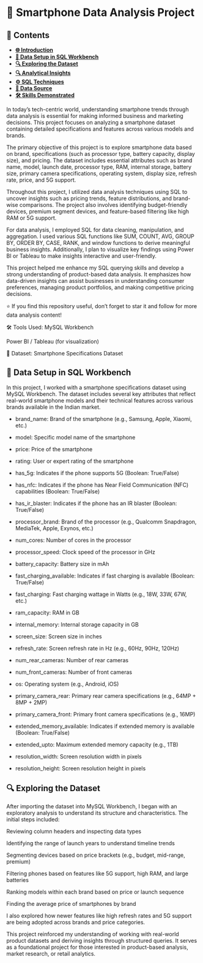 # 📱 Smartphone Data Analysis Project

## 📑 Contents

- [**🌐 Introduction**](#-introduction)
- [**💾 Data Setup in SQL Workbench**](#-data-setup-in-sql-workbench)
- [**🔍 Exploring the Dataset**](#-exploring-the-dataset)
- [**🔍 Analytical Insights**](#-analytical-insights)
- [**⚙️ SQL Techniques**](#️-sql-techniques)
- [**📂 Data Source**](#-data-source)
- [**🛠️ Skills Demonstrated**](#️-skills-demonstrated)

  
In today’s tech-centric world, understanding smartphone trends through data analysis is essential for making informed business and marketing decisions. This project focuses on analyzing a smartphone dataset containing detailed specifications and features across various models and brands.

The primary objective of this project is to explore smartphone data based on brand, specifications (such as processor type, battery capacity, display size), and pricing. The dataset includes essential attributes such as brand name, model, launch date, processor type, RAM, internal storage, battery size, primary camera specifications, operating system, display size, refresh rate, price, and 5G support.

Throughout this project, I utilized data analysis techniques using SQL to uncover insights such as pricing trends, feature distributions, and brand-wise comparisons. The project also involves identifying budget-friendly devices, premium segment devices, and feature-based filtering like high RAM or 5G support.

For data analysis, I employed SQL for data cleaning, manipulation, and aggregation. I used various SQL functions like SUM, COUNT, AVG, GROUP BY, ORDER BY, CASE, RANK, and window functions to derive meaningful business insights. Additionally, I plan to visualize key findings using Power BI or Tableau to make insights interactive and user-friendly.

This project helped me enhance my SQL querying skills and develop a strong understanding of product-based data analysis. It emphasizes how data-driven insights can assist businesses in understanding consumer preferences, managing product portfolios, and making competitive pricing decisions.

⭐ If you find this repository useful, don’t forget to star it and follow for more data analysis content!

🛠️ Tools Used:
MySQL Workbench

Power BI / Tableau (for visualization)

📂 Dataset: Smartphone Specifications Dataset

## 💾 Data Setup in SQL Workbench

In this project, I worked with a smartphone specifications dataset using MySQL Workbench. The dataset includes several key attributes that reflect real-world smartphone models and their technical features across various brands available in the Indian market.

- brand_name: Brand of the smartphone (e.g., Samsung, Apple, Xiaomi, etc.)

- model: Specific model name of the smartphone

- price: Price of the smartphone

- rating: User or expert rating of the smartphone

- has_5g: Indicates if the phone supports 5G (Boolean: True/False)

- has_nfc: Indicates if the phone has Near Field Communication (NFC) capabilities (Boolean: True/False)

- has_ir_blaster: Indicates if the phone has an IR blaster (Boolean: True/False)

- processor_brand: Brand of the processor (e.g., Qualcomm Snapdragon, MediaTek, Apple, Exynos, etc.)

- num_cores: Number of cores in the processor

- processor_speed: Clock speed of the processor in GHz

- battery_capacity: Battery size in mAh

- fast_charging_available: Indicates if fast charging is available (Boolean: True/False)

- fast_charging: Fast charging wattage in Watts (e.g., 18W, 33W, 67W, etc.)

- ram_capacity: RAM in GB

- internal_memory: Internal storage capacity in GB

- screen_size: Screen size in inches

- refresh_rate: Screen refresh rate in Hz (e.g., 60Hz, 90Hz, 120Hz)

- num_rear_cameras: Number of rear cameras

- num_front_cameras: Number of front cameras

- os: Operating system (e.g., Android, iOS)

- primary_camera_rear: Primary rear camera specifications (e.g., 64MP + 8MP + 2MP)

- primary_camera_front: Primary front camera specifications (e.g., 16MP)

- extended_memory_available: Indicates if extended memory is available (Boolean: True/False)

- extended_upto: Maximum extended memory capacity (e.g., 1TB)

- resolution_width: Screen resolution width in pixels

- resolution_height: Screen resolution height in pixels

## 🔍 Exploring the Dataset

After importing the dataset into MySQL Workbench, I began with an exploratory analysis to understand its structure and characteristics. The initial steps included:

Reviewing column headers and inspecting data types

Identifying the range of launch years to understand timeline trends

Segmenting devices based on price brackets (e.g., budget, mid-range, premium)

Filtering phones based on features like 5G support, high RAM, and large batteries

Ranking models within each brand based on price or launch sequence

Finding the average price of smartphones by brand

I also explored how newer features like high refresh rates and 5G support are being adopted across brands and price categories.

This project reinforced my understanding of working with real-world product datasets and deriving insights through structured queries. It serves as a foundational project for those interested in product-based analysis, market research, or retail analytics.




